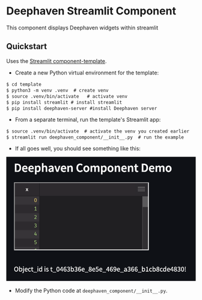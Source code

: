 # Deephaven Streamlit Component

This component displays Deephaven widgets within streamlit

## Quickstart

Uses the [Streamlit component-template](https://github.com/streamlit/component-template).

- Create a new Python virtual environment for the template:

```
$ cd template
$ python3 -m venv .venv  # create venv
$ source .venv/bin/activate   # activate venv
$ pip install streamlit # install streamlit
$ pip install deephaven-server #install Deephaven server
```

- From a separate terminal, run the template's Streamlit app:

```
$ source .venv/bin/activate  # activate the venv you created earlier
$ streamlit run deephaven_component/__init__.py  # run the example
```

- If all goes well, you should see something like this:

![Quickstart Success](quickstart.png)

- Modify the Python code at `deephaven_component/__init__.py`.
